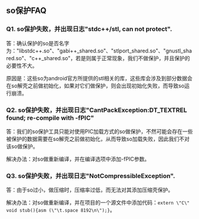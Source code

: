 ## so保护FAQ
### Q1. so保护失败，并出现日志"stdc++/stl, can not protect".
答：确认保护的so是否名字为："libstdc++.so"、"gabi++_shared.so"、"stlport_shared.so"、"gnustl_shared.so"、"c++_shared.so"，若是则属于正常现象，我们不做保护，并且保护的必要性不大。

原因是：这些so为android官方所提供的stl相关的库，这些库会涉及到部分数据会在so解壳之前做初始化，如果对它们做保护，则会出现初始化失败，而导致so运行崩溃。


### Q2. so保护失败，并出现日志"CantPackException:DT_TEXTREL found; re-compile with -fPIC"
答：我们的so保护工具只能对使用PIC加载方式的so做保护，不然可能会存在一些被保护的数据需要在so解壳之前做初始化，从而导致so加载失败，因此我们不对该so做保护。

解决办法：对so做重新编译，并在编译选项中添加-fPIC参数。

### Q3. so保护失败，并出现日志"NotCompressibleException".
答：由于so过小，做压缩时，压缩率过低，而无法对其添加压缩壳保护。

解决办法：对so做重新编译，并在项目的一个源文件中添加代码：`extern \"C\" void stub(){asm (\"\t.space 8192\n\");}`。

